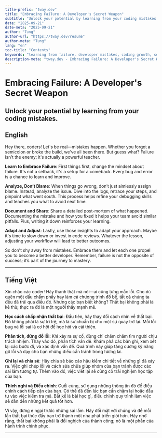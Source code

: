 ```yaml
---
title-prefix: "tway.dev"
title: "Embracing Failure: A Developer's Secret Weapon"
subtitle: "Unlock your potential by learning from your coding mistakes."
date: "2025-09-21"
date-meta: "2025-09-21"
author: "Tung"
author-url: "https://tway.dev/resume"
author-meta: "Tung"
lang: "en"
toc-title: "Contents"
keywords: "learning from failure, developer mistakes, coding growth, software development"
description-meta: "tway.dev - Embracing Failure: A Developer's Secret Weapon - Unlock your potential by learning from your coding mistakes."
---
```


# Embracing Failure: A Developer's Secret Weapon
## Unlock your potential by learning from your coding mistakes.

## English
Hey there, coders! Let's be real—mistakes happen. Whether you forgot a semicolon or broke the build, we've all been there. But guess what? Failure isn't the enemy; it's actually a powerful teacher.

**Learn to Embrace Failure**: First things first, change the mindset about failure. It's not a setback, it's a setup for a comeback. Every bug and error is a chance to learn and improve. 

**Analyze, Don’t Blame**: When things go wrong, don’t just aimlessly assign blame. Instead, analyze the issue. Dive into the logs, retrace your steps, and pinpoint what went south. This process helps refine your debugging skills and teaches you what to avoid next time.

**Document and Share**: Share a detailed post-mortem of what happened. Documenting the mistake and how you fixed it helps your team avoid similar pitfalls. Plus, writing it down reinforces your learning.

**Adapt and Adjust**: Lastly, use those insights to adapt your approach. Maybe it's time to slow down or invest in code reviews. Whatever the lesson, adjusting your workflow will lead to better outcomes.

So don't shy away from mistakes. Embrace them and let each one propel you to become a better developer. Remember, failure is not the opposite of success; it’s part of the journey to mastery.

---

## Tiếng Việt
Xin chào các coder! Hãy thành thật mà nói—ai cũng từng mắc lỗi. Cho dù quên một dấu chấm phẩy hay làm cả chương trình đổ bể, tất cả chúng ta đều đã trải qua điều đó. Nhưng các bạn biết không? Thất bại không phải là kẻ thù; thực ra đó là một người thầy mạnh mẽ.

**Học cách chấp nhận thất bại**: Đầu tiên, hãy thay đổi cách nhìn về thất bại. Đó không phải là sự trì trệ, mà là sự chuẩn bị cho một sự quay trở lại. Mỗi lỗi bug và lỗi sai là cơ hội để học hỏi và cải thiện.

**Phân tích, đừng đổ lỗi**: Khi xảy ra sự cố, đừng chỉ chăm chăm tìm người chịu trách nhiệm. Thay vào đó, phân tích vấn đề. Khám phá các bản ghi, xem xét lại các bước đi, và xác định vấn đề. Quá trình này giúp tăng cường kỹ năng gỡ lỗi và dạy cho bạn những điều cần tránh trong tương lai.

**Ghi lại và chia sẻ**: Hãy chia sẻ báo cáo hậu kiểm chi tiết về những gì đã xảy ra. Việc ghi chép lỗi và cách sửa chữa giúp nhóm của bạn tránh được các sai lầm tương tự. Thêm vào đó, việc viết lại sẽ củng cố trải nghiệm học tập của bạn.

**Thích nghi và Điều chỉnh**: Cuối cùng, sử dụng những thông tin đó để điều chỉnh cách tiếp cận của bạn. Có thể đã đến lúc bạn cần chậm lại hoặc đầu tư vào việc kiểm tra mã. Bất kể là bài học gì, điều chỉnh quy trình làm việc sẽ dẫn đến những kết quả tốt hơn.

Vì vậy, đừng e ngại trước những sai lầm. Hãy đối mặt với chúng và để mỗi lần thất bại thúc đẩy bạn trở thành một nhà phát triển giỏi hơn. Hãy nhớ rằng, thất bại không phải là đối nghịch của thành công; nó là một phần của hành trình chinh phục.

---